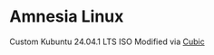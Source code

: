 # Amnesia Linux
Custom Kubuntu 24.04.1 LTS ISO
Modified via [Cubic](https://github.com/PJ-Singh-001/Cubic)
